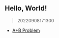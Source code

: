 ## Hello, World!

> 20220908171300

* [A+B Problem](https://github.com/qasimabdullah404/leaflet/tree/a+b/easy)
